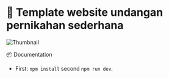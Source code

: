 # 💌 Template website undangan pernikahan sederhana

![Thumbnail](/assets/images/banner.png)



 📦 Documentation

- First: `npm install` second `npm run dev`.

